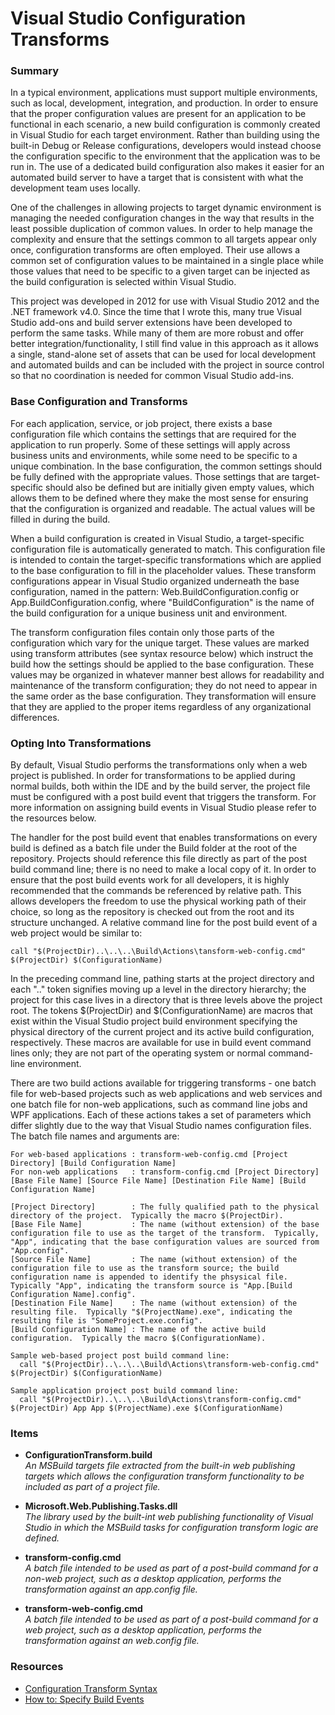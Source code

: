 # Visual Studio Configuration Transforms

### Summary

In a typical environment, applications must support multiple environments, such as local, development, integration, and production.  In order to ensure that the proper configuration values are present for an application to be functional in each scenario, a new build configuration is commonly created in Visual Studio for each target environment.  Rather than building using the built-in Debug or Release configurations, developers would instead choose the configuration specific to the environment that the application was to be run in.  The use of a dedicated build configuration also makes it easier for an automated build server to have a target that is consistent with what the development team uses locally.

One of the challenges in allowing projects to target dynamic environment is managing the needed configuration changes in the way that results in the least possible duplication of common values.  In order to help manage the complexity and ensure that the settings common to all targets appear only once, configuration transforms are often employed.  Their use allows a common set of configuration values to be maintained in a single place while those values that need to be specific to a given target can be injected as the build configuration is selected within Visual Studio.

This project was developed in 2012 for use with Visual Studio 2012 and the .NET framework v4.0.  Since the time that I wrote this, many true Visual Studio add-ons and build server extensions have been developed to perform the same tasks.  While many of them are more robust and offer better integration/functionality, I still find value in this approach as it allows a single, stand-alone set of assets that can be used for local development and automated builds and can be included with the project in source control so that no coordination is needed for common Visual Studio add-ins. 

### Base Configuration and Transforms

For each application, service, or job project, there exists a base configuration file which contains the settings that are required for the application to run properly.  Some of these settings will apply across business units and environments, while some need to be specific to a unique combination.  In the base configuration, the common settings should be fully defined with the appropriate values.  Those settings that are target-specific should also be defined but are initially given empty values, which allows them to be defined where they make the most sense for ensuring that the configuration is organized and readable.  The actual values will be filled in during the build.

When a build configuration is created in Visual Studio, a target-specific configuration file is automatically generated to match.  This configuration file is intended to contain the target-specific transformations which are applied to the base configuration to fill in the placeholder values.  These transform configurations appear in Visual Studio organized underneath the base configuration, named in the pattern: Web.BuildConfiguration.config or App.BuildConfiguration.config, where "BuildConfiguration" is the name of the build configuration for a unique business unit and environment.

The transform configuration files contain only those parts of the configuration which vary for the unique target.  These values are marked using transform attributes (see syntax resource below) which instruct the build how the settings should be applied to the base configuration.  These values may be organized in whatever manner best allows for readability and maintenance of the transform configuration; they do not need to appear in the same order as the base configuration.  They transformation will ensure that they are applied to the proper items regardless of any organizational differences.

### Opting Into Transformations

By default, Visual Studio performs the transformations only when a web project is published.  In order for transformations to be applied during normal builds, both within the IDE and by the build server, the project file must be configured with a post build event that triggers the transform.  For more information on assigning build events in Visual Studio please refer to the resources below.

The handler for the post build event that enables transformations on every build is defined as a batch file under the Build folder at the root of the repository.  Projects should reference this file directly as part of the post build command line; there is no need to make a local copy of it.  In order to ensure that the post build events work for all developers, it is highly recommended that the commands be referenced by relative path.  This allows developers the freedom to use the physical working path of their choice, so long as the repository is checked out from the root and its structure unchanged.  A relative command line for the post build event of a web project would be similar to:

    call "$(ProjectDir)..\..\..\Build\Actions\tansform-web-config.cmd" $(ProjectDir) $(ConfigurationName)

In the preceding command line, pathing starts at the project directory and each "..\" token signifies moving up a level in the directory hierarchy; the project for this case lives in a directory that is three levels above the project root.  The tokens $(ProjectDir) and $(ConfigurationName) are macros that exist within the Visual Studio project build environment specifying the physical directory of the current project and its active build configuration, respectively.  These macros are available for use in build event command lines only; they are not part of the operating system or normal command-line environment.

There are two build actions available for triggering transforms - one batch file for web-based projects such as web applications and web services and one batch file for non-web applications, such as command line jobs and WPF applications.  Each of these actions takes a set of parameters which differ slightly due to the way that Visual Studio names configuration files.  The batch file names and arguments are:

    For web-based applications : transform-web-config.cmd [Project Directory] [Build Configuration Name]
    For non-web applications   : transform-config.cmd [Project Directory] [Base File Name] [Source File Name] [Destination File Name] [Build Configuration Name] 

    [Project Directory]        : The fully qualified path to the physical directory of the project.  Typically the macro $(ProjectDir).
    [Base File Name]           : The name (without extension) of the base configuration file to use as the target of the transform.  Typically, "App", indicating that the base configuration values are sourced from "App.config".
    [Source File Name]         : The name (without extension) of the configuration file to use as the transform source; the build configuration name is appended to identify the phsysical file.  Typically "App", indicating the transform source is "App.[Build Configuration Name].config".
    [Destination File Name]    : The name (without extension) of the resulting file.  Typically "$(ProjectName).exe", indicating the resulting file is "SomeProject.exe.config".
    [Build Configuration Name] : The name of the active build configuration.  Typically the macro $(ConfigurationName).

    Sample web-based project post build command line:
      call "$(ProjectDir)..\..\..\Build\Actions\transform-web-config.cmd" $(ProjectDir) $(ConfigurationName)

    Sample application project post build command line:
      call "$(ProjectDir)..\..\..\Build\Actions\transform-config.cmd" $(ProjectDir) App App $(ProjectName).exe $(ConfigurationName)

### Items

* **ConfigurationTransform.build**  
 _An MSBuild targets file extracted from the built-in web publishing targets which allows the configuration transform functionality to be included as part of a project file._
  
* **Microsoft.Web.Publishing.Tasks.dll**  
  _The library used by the built-int web publishing functionality of Visual Studio in which the MSBuild tasks for configuration transform logic are defined._
  
* **transform-config.cmd**  
  _A batch file intended to be used as part of a post-build command for a non-web project, such as a desktop application,  performs the transformation against an app.config file._
  
* **transform-web-config.cmd**  
  _A batch file intended to be used as part of a post-build command for a web project, such as a desktop application,  performs the transformation against an web.config file._
  
  
### Resources

* [Configuration Transform Syntax](http://msdn.microsoft.com/en-us/library/dd465326.aspx "Configuration Transform Syntax")
* [How to: Specify Build Events](http://msdn.microsoft.com/en-us/library/ke5z92ks(v=VS.100).aspx "How to: Specify Build Events")
